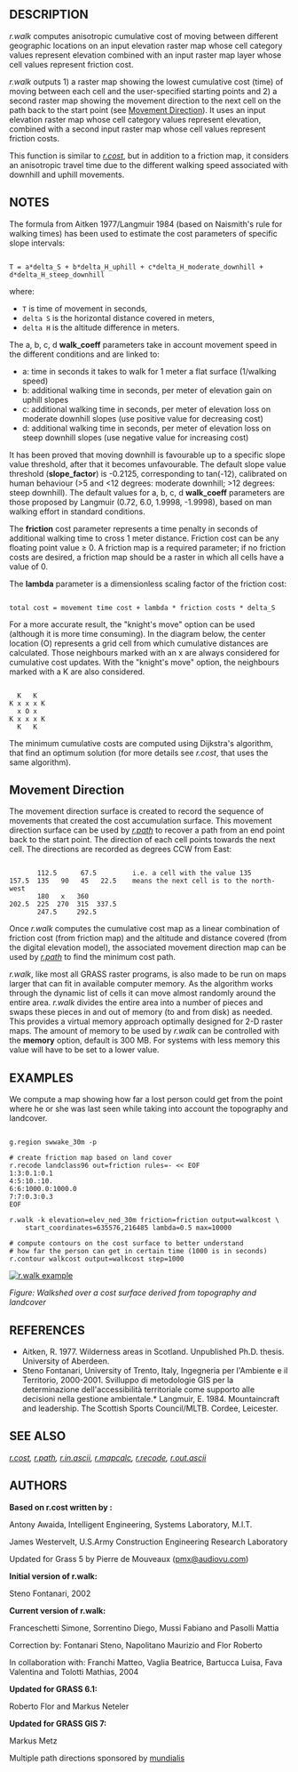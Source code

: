 
## DESCRIPTION

*r.walk* computes anisotropic cumulative cost of moving between
different geographic locations on an input elevation raster map whose
cell category values represent elevation combined with an input raster
map layer whose cell values represent friction cost.

*r.walk* outputs 1) a raster map showing the lowest
cumulative cost (time) of moving between each cell and the user-specified
starting points and 2) a second raster map showing the movement
direction to the next cell on the path back to the start point (see
[Movement Direction](#move)). It uses an input elevation
raster map whose cell category values represent elevation,
combined with a second input raster map whose cell values
represent friction costs.

This function is similar to *[r.cost](r.cost.html)*,
but in addition to a friction map, it considers an anisotropic travel
time due to the different walking speed associated with downhill and
uphill movements.

## NOTES

The formula from Aitken 1977/Langmuir 1984 (based on Naismith's rule
for walking times) has been used to estimate the cost parameters of
specific slope intervals:

```

T = a*delta_S + b*delta_H_uphill + c*delta_H_moderate_downhill + d*delta_H_steep_downhill

```

where:

* `T` is time of movement in seconds,
* `delta S` is the horizontal distance covered in meters,
* `delta H` is the altitude difference in meters.

The a, b, c, d **walk\_coeff** parameters take in account
movement speed in the different conditions and are linked to:

* a: time in seconds it takes to walk for 1 meter a flat surface (1/walking speed)
* b: additional walking time in seconds, per meter of elevation gain
  on uphill slopes
* c: additional walking time in seconds, per meter of elevation loss
  on moderate downhill slopes (use positive value for decreasing cost)
* d: additional walking time in seconds, per meter of elevation loss
  on steep downhill slopes (use negative value for increasing cost)

It has been proved that moving downhill is favourable up to a specific
slope value threshold, after that it becomes unfavourable. The default
slope value threshold (**slope\_factor**) is -0.2125, corresponding
to tan(-12), calibrated on human behaviour (>5 and <12 degrees:
moderate downhill; >12 degrees: steep downhill). The default values
for a, b, c, d **walk\_coeff** parameters are those proposed by
Langmuir (0.72, 6.0, 1.9998, -1.9998), based on man walking effort in
standard conditions.

The **friction** cost parameter represents a time penalty in seconds
of additional walking time to cross 1 meter distance.
Friction cost can be any floating point value ≥ 0.
A friction map is a required parameter; if no friction costs are desired,
a friction map should be a raster in which all cells have a value of 0.

The **lambda** parameter is a dimensionless scaling factor of the friction cost:

```

total cost = movement time cost + lambda * friction costs * delta_S

```

For a more accurate result, the "knight's move" option can be used
(although it is more time consuming). In the diagram below, the center
location (O) represents a grid cell from which cumulative distances
are calculated. Those neighbours marked with an x are always
considered for cumulative cost updates. With the "knight's move"
option, the neighbours marked with a K are also considered.

```

  K   K
K x x x K
  x O x
K x x x K
  K   K

```

The minimum cumulative costs are computed using Dijkstra's
algorithm, that find an optimum solution (for more details see
*r.cost*, that uses the same algorithm).

## Movement Direction

The movement direction surface is created to record the sequence of
movements that created the cost accumulation surface. This movement
direction surface can be used by *[r.path](r.path.html)*
to recover a path from an end point back to the start point.
The direction of each cell points towards the next cell.
The directions are recorded as degrees CCW from East:

```

       112.5      67.5         i.e. a cell with the value 135
157.5  135   90   45   22.5    means the next cell is to the north-west
       180   x   360
202.5  225  270  315  337.5
       247.5     292.5

```

Once *r.walk* computes the cumulative cost map as a linear
combination of friction cost (from friction map) and the altitude and
distance covered (from the digital elevation model), the associated
movement direction map can be used by *[r.path](r.path.html)*
to find the minimum cost path.

*r.walk*, like most all GRASS raster programs, is also made to
be run on maps larger that can fit in available computer memory. As the
algorithm works through the dynamic list of cells it can move almost
randomly around the entire area. *r.walk* divides the entire
area into a number of pieces and swaps these pieces in and out of
memory (to and from disk) as needed. This provides a virtual memory
approach optimally designed for 2-D raster maps. The amount of memory
to be used by *r.walk* can be controlled with the **memory**
option, default is 300 MB. For systems with less memory this value will
have to be set to a lower value.

## EXAMPLES

We compute a map showing how far a lost person could get from the
point where he or she was last seen
while taking into account the topography and landcover.

```

g.region swwake_30m -p

# create friction map based on land cover
r.recode landclass96 out=friction rules=- << EOF
1:3:0.1:0.1
4:5:10.:10.
6:6:1000.0:1000.0
7:7:0.3:0.3
EOF

r.walk -k elevation=elev_ned_30m friction=friction output=walkcost \
    start_coordinates=635576,216485 lambda=0.5 max=10000

# compute contours on the cost surface to better understand
# how far the person can get in certain time (1000 is in seconds)
r.contour walkcost output=walkcost step=1000

```

[![r.walk example](r_walk.png)](r_walk.png)

*Figure: Walkshed over a cost surface derived from topography and landcover*

## REFERENCES

* Aitken, R. 1977. Wilderness areas in Scotland. Unpublished Ph.D. thesis.
  University of Aberdeen.
* Steno Fontanari, University of Trento, Italy, Ingegneria per l'Ambiente e
  il Territorio, 2000-2001.
Svilluppo di metodologie GIS per la determinazione dell'accessibilità
territoriale come supporto alle decisioni nella gestione ambientale.* Langmuir, E. 1984. Mountaincraft and leadership. The Scottish
  Sports Council/MLTB. Cordee, Leicester.

## SEE ALSO

*[r.cost](r.cost.html),
[r.path](r.path.html),
[r.in.ascii](r.in.ascii.html),
[r.mapcalc](r.mapcalc.html),
[r.recode](r.recode.html),
[r.out.ascii](r.out.ascii.html)*

## AUTHORS

**Based on r.cost written by :**

Antony Awaida, Intelligent Engineering, Systems Laboratory, M.I.T.

James Westervelt, U.S.Army Construction Engineering Research Laboratory

Updated for Grass 5 by Pierre de Mouveaux (<pmx@audiovu.com>)

**Initial version of r.walk:**

Steno Fontanari, 2002

**Current version of r.walk:**

Franceschetti Simone, Sorrentino Diego, Mussi Fabiano and Pasolli Mattia

Correction by: Fontanari Steno, Napolitano Maurizio and Flor Roberto

In collaboration with: Franchi Matteo, Vaglia Beatrice, Bartucca Luisa, Fava Valentina and Tolotti Mathias, 2004

**Updated for GRASS 6.1:**

Roberto Flor and Markus Neteler

**Updated for GRASS GIS 7:**

Markus Metz

Multiple path directions sponsored by [mundialis](https://www.mundialis.de)

